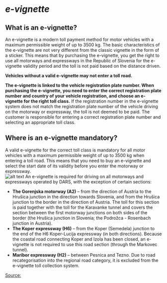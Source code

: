 # _e-vignette_

## What is an e-vignette?

An e-vignette is a modern toll payment method for motor vehicles with a maximum permissible weight of up to 3500 kg.
The basic characteristics of the e-vignette are not very different from the classic vignette in the form of a sticker.
This means that by purchasing the e-vignette, you get the right to use all motorways and expressways in the
Republic of Slovenia for the e-vignette validity period and the toll is not paid based on the distance driven.  
  
**Vehicles without a valid e-vignette may not enter a toll road.**  
  
**The e-vignette is linked to the vehicle registration plate number. When purchasing the e-vignette,
you need to enter the correct registration plate number and country of your vehicle registration, and
choose an e-vignette for the right toll class.** If the registration number in the e-vignette system does
not match the registration plate number of the vehicle driving on the motorway or expressway, the toll is not
deemed to be paid. The customer is responsible for entering a correct registration plate number and selecting
an appropriate toll class.  

## Where is an e-vignette mandatory?

A valid e-vignette for the correct toll class is mandatory for all motor vehicles with a maximum permissible weight
of up to 3500 kg when entering a toll road. This means that you need to buy an e-vignette and select the start date
of its validity before you enter the motorway or expressway.  
![alt text](https://evinjeta.dars.si/sites/default/files/2021-11/KARTA%20DG%20in%20vinjetni%20sistem%202021_0.png)
An e-vignette is required for driving on all motorways and expressways operated by DARS, with the exception of certain sections:

-   **The Gorenjska motorway (A2)** – from the direction of Austria to the Hrušica junction in the direction towards Slovenia, and
    from the Hrušica junction to the border in the direction of Austria. The toll for this section is paid together with the toll
    for the Karavanke tunnel and covers the section between the first motorway junctions on both sides of the border
    (the Hrušica junction in Slovenia; the Podrožca - Rosenbach junction in Austria).
-   **The Koper expressway (H6)** – from the Koper (Semedela) junction to the end of the H6 Koper-Lucija expressway
    (in both directions). Because the coastal road connecting Koper and Izola has been closed, an e-vignette is not required
    to use this road section (through the Markovec tunnel).
-   **Maribor expressway (H2)** – between Pesnica and Tezno. Due to road recategorisation into the regional road category,
    it is excluded from the e-vignette toll collection system.
  
[Source:](https://evinjeta.dars.si/en)
